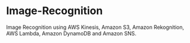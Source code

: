 # Image-Recognition
Image Recognition using AWS Kinesis, Amazon S3, Amazon Rekognition, AWS Lambda, Amazon DynamoDB and Amazon SNS.
